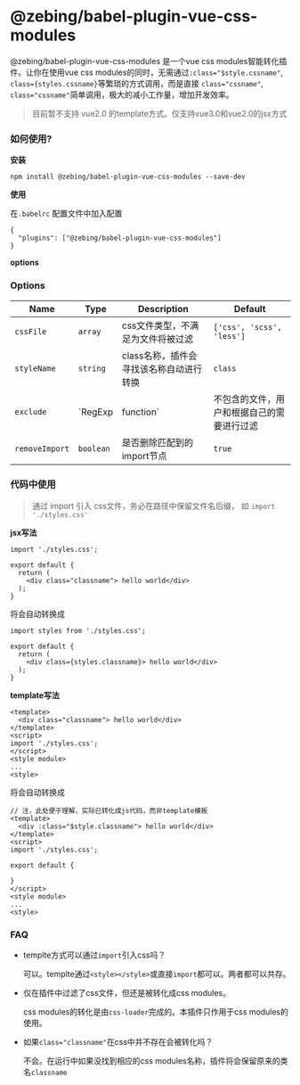 # @zebing/babel-plugin-vue-css-modules
@zebing/babel-plugin-vue-css-modules 是一个vue css modules智能转化插件。让你在使用vue css modules的同时，无需通过`:class="$style.cssname"`, `class={styles.cssname}`等繁琐的方式调用，而是直接 `class="cssname"`, `class="cssname"`简单调用，极大的减小工作量，增加开发效率。

> 目前暂不支持 vue2.0 的template方式。仅支持vue3.0和vue2.0的jsx方式

### 如何使用?
**安装**
```
npm install @zebing/babel-plugin-vue-css-modules --save-dev
```
**使用**

在```.babelrc``` 配置文件中加入配置
```
{
  "plugins": ["@zebing/babel-plugin-vue-css-modules"]
}
```

**options**
### Options

|Name|Type|Description|Default|
|---|---|---|---|
|`cssFile`|`array`| css文件类型，不满足为文件将被过滤 |`['css', 'scss', 'less']`|
|`styleName`|`string`| class名称，插件会寻找该名称自动进行转换 |`class`|
|`exclude`|`RegExp|function`| 不包含的文件，用户和根据自己的需要进行过滤 |`/^[^\.]/gi`|
|`removeImport`|`boolean`| 是否删除匹配到的import节点 |`true`|

### 代码中使用
> 通过 import 引入 css文件，务必在路径中保留文件名后缀， 如 `import './styles.css'`

**jsx写法**
```
import './styles.css';

export default {
  return (
    <div class="classname"> hello world</div>
  );
}
```
将会自动转换成
```
import styles from './styles.css';

export default {
  return (
    <div class={styles.classname}> hello world</div>
  );
}
```

**template写法**
```
<template>
  <div class="classname"> hello world</div>
</template>
<script>
import './styles.css';
</script>
<style module>
...
<style>
```
将会自动转换成
```
// 注，此处便于理解，实际已转化成js代码，而非template模板
<template>
  <div :class="$style.classname"> hello world</div>
</template>
<script>
import './styles.css';

export default {

}
</script>
<style module>
...
<style>
```

### FAQ 
* templte方式可以通过`import`引入css吗？

  可以。templte通过`<style></style>`或直接`import`都可以。两者都可以共存。
* 仅在插件中过滤了css文件，但还是被转化成css modules。

  css modules的转化是由`css-loader`完成的。本插件只作用于css modules的使用。
* 如果`class="classname"`在css中并不存在会被转化吗？

  不会。在运行中如果没找到相应的css modules名称，插件将会保留原来的类名`classname`
